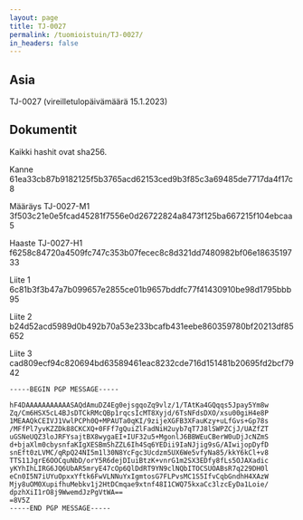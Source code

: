 ```yaml
---
layout: page
title: TJ-0027
permalink: /tuomioistuin/TJ-0027/
in_headers: false
---
```


## Asia

TJ-0027 (vireilletulopäivämäärä 15.1.2023)

## Dokumentit

Kaikki hashit ovat sha256.

Kanne 61ea33cb87b9182125f5b3765acd62153ced9b3f85c3a69485de7717da4f17c8

Määräys TJ-0027-M1 3f503c21e0e5fcad45281f7556e0d26722824a8473f125ba667215f104ebcaa5

Haaste TJ-0027-H1 f6258c84720a4509fc747c353b07fecec8c8d321dd7480982bf06e1863519733

Liite 1 6c81b3f3b47a7b099657e2855ce01b9657bddfc77f41430910be98d1795bbb95

Liite 2 b24d52acd5989d0b492b70a53e233bcafb431eebe860359780bf20213df85652

Liite 3 cad809ecf94c820694bd63589461eac8232cde716d151481b20695fd2bcf7942

```
-----BEGIN PGP MESSAGE-----

hF4DAAAAAAAAAAASAQdAmuDZ4Eg0ejsgqoZq9vlz/1/TAtKa4GQqqs5Jpay5Ym8w
Zq/Cm6HSX5cL4BJsDTCkRMcQBp1rqcsIcMT8Xyjd/6TsNFdsDXO/xsu00giH4e8P
1MEAAQkCEIVJ1VwlPCPh0Q+MPAUTa0qKI/9zijeXGFB3XFauKzy+uLfGvs+Gp78s
/MFfPl7yvKZZDk88CKCXQ+0FFf7gQuiZlFadNiH2uyb7qT7J8lSWPZCjJ/UAZfZT
uGSNeUQZ3loJRFYsajtBX8wygaEI+IUF32u5+MgonlJ6BBWEuCBerW0uDjJcNZmS
d+bjaXlm0cbysnfaKIgXESBmShZZL6Ih4Sq6YEDii9IaNJjig9sG/AIwijopDyfD
snEft0zLVMC/qRpQ24NI5m1l30N8YcFgc3Ucdzm5UX6We5vfyNa85/kkY6kCl+v8
TTS11JgrE6OOCquNbD/orY5R6dejDIuiBtzK+vnrG1m2SX3EDfy8fLs5OJAXadic
yKYhIhLIRG6JQ6UbAR5mryE47cOp6QlDdRT9YN9clNQbITOCSUOABsR7q229DH0l
eCn0I5N7iUYuOpxxYftk6FwVLNNuYxIgmtosG7FLPvsMC1S5IfvCqbGndhH4XAzW
Mjy8uOM0XupifhuMebkv1j2HtDCmqae9xtnf48I1CWQ75kxaCc3lzcEyDa1Loie/
dpzhXiI1rO8j9WwemdJzPgVtWA==
=8V5Z
-----END PGP MESSAGE-----
```


[rapidprogrammer]: http://rapidprogrammer.com
[kranu]: https://www.kranu.fi
[boogie]: https://boogiesoftware.com/
